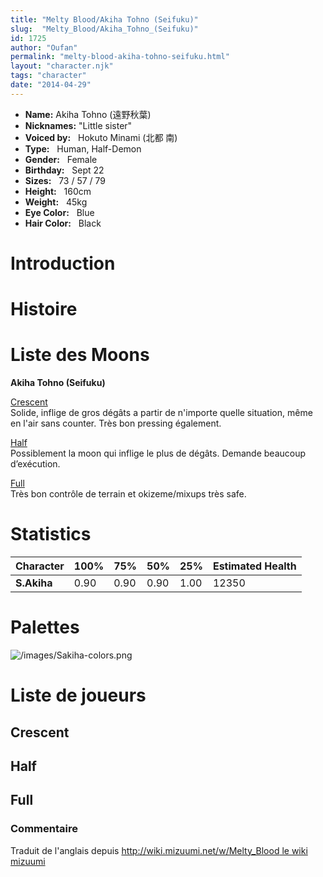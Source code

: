 ```yaml
---
title: "Melty Blood/Akiha Tohno (Seifuku)"
slug:  "Melty_Blood/Akiha_Tohno_(Seifuku)"
id: 1725
author: "Oufan"
permalink: "melty-blood-akiha-tohno-seifuku.html"
layout: "character.njk"
tags: "character"
date: "2014-04-29"
---
```


- **Name:** Akiha Tohno (遠野秋葉)
- **Nicknames:** "Little
sister"  
- **Voiced by:**   Hokuto Minami (北都
南)
- **Type:**   Human, Half-Demon 
- **Gender:**   Female
 - **Birthday:**   Sept 22 
- **Sizes:**   73 / 57 /
79
- **Height:**   160cm
- **Weight:**   45kg
- **Eye Color:**   Blue
- **Hair Color:**   Black


# Introduction

# Histoire

# Liste des Moons

**Akiha Tohno (Seifuku)**

[Crescent](Melty_Blood/Akiha_Tohno_(Seifuku)/Crescent_Moon)  
Solide, inflige de gros dégâts a partir de n'importe quelle situation,
même en l'air sans counter. Très bon pressing également.

[Half](Melty_Blood/Akiha_Tohno_(Seifuku)/Half_Moon)  
Possiblement la moon qui inflige le plus de dégâts. Demande beaucoup
d’exécution.

[Full](Melty_Blood/Akiha_Tohno_(Seifuku)/Full_Moon)  
Très bon contrôle de terrain et okizeme/mixups très safe.

# Statistics

| Character   | 100% | 75%  | 50%  | 25%  | Estimated Health |
|-------------|------|------|------|------|------------------|
| **S.Akiha** | 0.90 | 0.90 | 0.90 | 1.00 | 12350            |

# Palettes

![](/images/Sakiha-colors.png "/images/Sakiha-colors.png")

# Liste de joueurs

## Crescent

## Half

## Full

### Commentaire

Traduit de l'anglais depuis [http://wiki.mizuumi.net/w/Melty_Blood le
wiki
mizuumi](http://wiki.mizuumi.net/w/Melty_Blood_le_wiki_mizuumi)


